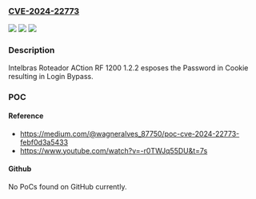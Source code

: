 ### [CVE-2024-22773](https://cve.mitre.org/cgi-bin/cvename.cgi?name=CVE-2024-22773)
![](https://img.shields.io/static/v1?label=Product&message=n%2Fa&color=blue)
![](https://img.shields.io/static/v1?label=Version&message=n%2Fa&color=blue)
![](https://img.shields.io/static/v1?label=Vulnerability&message=n%2Fa&color=brighgreen)

### Description

Intelbras Roteador ACtion RF 1200 1.2.2 esposes the Password in Cookie resulting in Login Bypass.

### POC

#### Reference
- https://medium.com/@wagneralves_87750/poc-cve-2024-22773-febf0d3a5433
- https://www.youtube.com/watch?v=-r0TWJq55DU&t=7s

#### Github
No PoCs found on GitHub currently.

